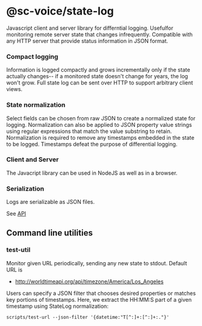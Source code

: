 # @sc-voice/state-log

Javascript client and server library for differntial logging.
Usefulfor  monitoring remote server state that changes infrequently. 
Compatible with any HTTP server that provide status information 
in JSON format.

### Compact logging
Information is logged compactly and grows incrementally only
if the state actually changes--
if a monitored state doesn't change for years, the log won't grow.
Full state log can be sent over HTTP to support arbitrary client views.

### State normalization
Select fields can be chosen from raw JSON to create a normalized state for logging.
Normalization can also be applied to JSON property value strings
using regular expressions that match the value substring to retain.
Normalization is required to remove any timestamps embedded 
in the state to be logged. Timestamps defeat the purpose of
differential logging.

### Client and Server
The Javacript library can be used in NodeJS as well as in a browser.

### Serialization
Logs are serializable as JSON files.

See [API](https://sc-voice.github.io/state-log)


## Command line utilities

### test-util
Monitor given URL periodically, sending any new state to stdout.
Default URL is 

* http://worldtimeapi.org/api/timezone/America/Los_Angeles

Users can specify a JSON filter that chooses desired
properties or matches key portions of timestamps.
Here, we extract the HH:MM:S part of a given timestamp
using StateLog normalization:

```
scripts/test-url --json-filter '{datetime:"T[^:]+:[^:]+:."}'

```

